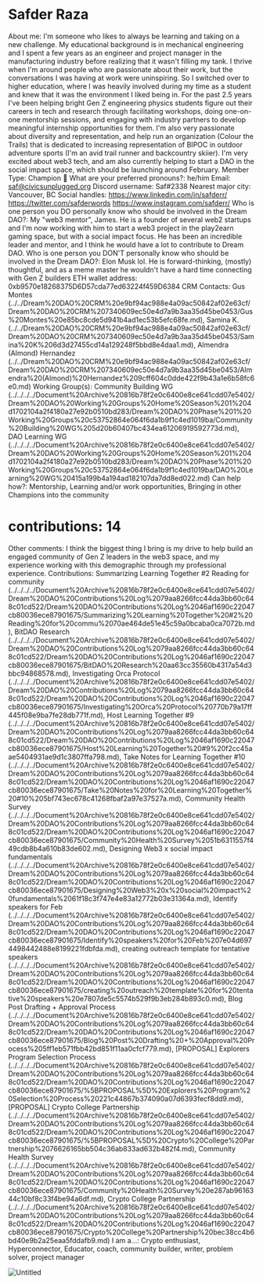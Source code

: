 # Safder Raza

About me: I'm someone who likes to always be learning and taking on a new challenge. My educational background is in mechanical engineering and I spent a few years as an engineer and project manager in the manufacturing industry before realizing that it wasn't filling my tank. I thrive when I'm around people who are passionate about their work, but the conversations I was having at work were uninspiring. So I switched over to higher education, where I was heavily involved during my time as a student and knew that it was the environment I liked being in. For the past 2.5 years I've been helping bright Gen Z engineering physics students figure out their careers in tech and research through facilitating workshops, doing one-on-one mentorship sessions, and engaging with industry partners to develop meaningful internship opportunities for them. I'm also very passionate about diversity and representation, and help run an organization (Colour the Trails) that is dedicated to increasing representation of BIPOC in outdoor adventure sports (I'm an avid trail runner and backcountry skiier). I'm very excited about web3 tech, and am also currently helping to start a DAO in the social impact space, which should be launching around February.
Member Type: Champion 🙌
What are your preferred pronouns?: he/him
Email: saf@civicsunplugged.org
Discord username: Saf#2338
Nearest major city: Vancouver, BC
Social handles: https://www.linkedin.com/in/safderr/  https://twitter.com/safderwords https://www.instagram.com/safderr/
Who is one person you DO personally know who should be involved in the Dream DAO?: My "web3 mentor", James. He is a founder of several web2 startups and I'm now working with him to start a web3 project in the play2earn gaming space, but with a social impact focus. He has been an incredible leader and mentor, and I think he would have a lot to contribute to Dream DAO.
Who is one person you DON'T personally know who should be involved in the Dream DAO?: Elon Musk lol. He is forward-thinking, (mostly) thoughtful, and as a meme master he wouldn't have a hard time connecting with Gen Z builders
ETH wallet address: 0xb9570e18268375D6D57cda77ed63224f459D6384
CRM Contacts: Gus Montes (../../Dream%20DAO%20CRM%20e9bf94ac988e4a09ac50842af02e63cf/Dream%20DAO%20CRM%207340609ec50e4d7a9b3aa35d45be0453/Gus%20Montes%20e85bc8cde5d941b4ad1ec53b5efc68fe.md), Samina K. (../../Dream%20DAO%20CRM%20e9bf94ac988e4a09ac50842af02e63cf/Dream%20DAO%20CRM%207340609ec50e4d7a9b3aa35d45be0453/Samina%20K%206d3d27455cd14a129248f5bbd8e4daa1.md), Almendra (Almond) Hernandez  (../../Dream%20DAO%20CRM%20e9bf94ac988e4a09ac50842af02e63cf/Dream%20DAO%20CRM%207340609ec50e4d7a9b3aa35d45be0453/Almendra%20(Almond)%20Hernandez%209cff604c0dde422f9b43a1e6b58fc6e0.md)
Working Group(s): Community Building WG (../../../../Document%20Archive%20816b78f2e0c6400e8ce641cdd07e5402/Dream%20DAO%20Working%20Groups%20Home%20Season%201%204d1702104a2f4180a27e92b0510bd283/Dream%20DAO%20Phase%201%20Working%20Groups%20c53752864e064f6da1b9f1c4ed1019ba/Community%20Building%20WG%205d20b60407bc434ea61206919592773d.md), DAO Learning WG (../../../../Document%20Archive%20816b78f2e0c6400e8ce641cdd07e5402/Dream%20DAO%20Working%20Groups%20Home%20Season%201%204d1702104a2f4180a27e92b0510bd283/Dream%20DAO%20Phase%201%20Working%20Groups%20c53752864e064f6da1b9f1c4ed1019ba/DAO%20Learning%20WG%20415a199b4a194ad182107da7dd8ed022.md)
Can help how?: Mentorship, Learning and/or work opportunities, Bringing in other Champions into the community
# contributions: 14
Other comments: I think the biggest thing I bring is my drive to help build an engaged community of Gen Z leaders in the web3 space, and my experience working with this demographic through my professional experience.
Contributions: Summarizing Learning Together #2 Reading for community (../../../../Document%20Archive%20816b78f2e0c6400e8ce641cdd07e5402/Dream%20DAO%20Contributions%20Log%2079aa8266fcc44da3bb60c648c01cd522/Dream%20DAO%20Contributions%20Log%2046af1690c22047cb80036ece87901675/Summarizing%20Learning%20Together%20#2%20Reading%20for%20commu%2070ae464de51e45c59a0bcaba0ca7072b.md), BitDAO Research (../../../../Document%20Archive%20816b78f2e0c6400e8ce641cdd07e5402/Dream%20DAO%20Contributions%20Log%2079aa8266fcc44da3bb60c648c01cd522/Dream%20DAO%20Contributions%20Log%2046af1690c22047cb80036ece87901675/BitDAO%20Research%20aa63cc35560b4317a54d3bbc94868578.md), Investigating Orca Protocol (../../../../Document%20Archive%20816b78f2e0c6400e8ce641cdd07e5402/Dream%20DAO%20Contributions%20Log%2079aa8266fcc44da3bb60c648c01cd522/Dream%20DAO%20Contributions%20Log%2046af1690c22047cb80036ece87901675/Investigating%20Orca%20Protocol%20770b79a17ff445f08e9ba7fe28db771f.md), Host Learning Together #9 (../../../../Document%20Archive%20816b78f2e0c6400e8ce641cdd07e5402/Dream%20DAO%20Contributions%20Log%2079aa8266fcc44da3bb60c648c01cd522/Dream%20DAO%20Contributions%20Log%2046af1690c22047cb80036ece87901675/Host%20Learning%20Together%20#9%20f2cc45aae5404931ae9d1c3807ffa798.md), Take Notes for Learning Together #10 (../../../../Document%20Archive%20816b78f2e0c6400e8ce641cdd07e5402/Dream%20DAO%20Contributions%20Log%2079aa8266fcc44da3bb60c648c01cd522/Dream%20DAO%20Contributions%20Log%2046af1690c22047cb80036ece87901675/Take%20Notes%20for%20Learning%20Together%20#10%205bf743ec678c41268fbaf2a97e37527a.md), Community Health Survey (../../../../Document%20Archive%20816b78f2e0c6400e8ce641cdd07e5402/Dream%20DAO%20Contributions%20Log%2079aa8266fcc44da3bb60c648c01cd522/Dream%20DAO%20Contributions%20Log%2046af1690c22047cb80036ece87901675/Community%20Health%20Survey%2051b6311557f449cdb8b4a610b83de602.md), Designing Web3 x social impact fundamentals (../../../../Document%20Archive%20816b78f2e0c6400e8ce641cdd07e5402/Dream%20DAO%20Contributions%20Log%2079aa8266fcc44da3bb60c648c01cd522/Dream%20DAO%20Contributions%20Log%2046af1690c22047cb80036ece87901675/Designing%20Web3%20x%20social%20impact%20fundamentals%2061f18c3f747e4e83a12772b03e31364a.md), Identify speakers for Feb (../../../../Document%20Archive%20816b78f2e0c6400e8ce641cdd07e5402/Dream%20DAO%20Contributions%20Log%2079aa8266fcc44da3bb60c648c01cd522/Dream%20DAO%20Contributions%20Log%2046af1690c22047cb80036ece87901675/Identify%20speakers%20for%20Feb%207e04d6974498442488e8199221fdbfda.md), creating outreach template for tentative speakers (../../../../Document%20Archive%20816b78f2e0c6400e8ce641cdd07e5402/Dream%20DAO%20Contributions%20Log%2079aa8266fcc44da3bb60c648c01cd522/Dream%20DAO%20Contributions%20Log%2046af1690c22047cb80036ece87901675/creating%20outreach%20template%20for%20tentative%20speakers%20e7807de5c5574b529f9b3eb284b893c0.md), Blog Post Drafting + Approval Process (../../../../Document%20Archive%20816b78f2e0c6400e8ce641cdd07e5402/Dream%20DAO%20Contributions%20Log%2079aa8266fcc44da3bb60c648c01cd522/Dream%20DAO%20Contributions%20Log%2046af1690c22047cb80036ece87901675/Blog%20Post%20Drafting%20+%20Approval%20Process%205ff1eb571fbb42bd851f11aa0cfcf779.md), [PROPOSAL] Explorers Program Selection Process  (../../../../Document%20Archive%20816b78f2e0c6400e8ce641cdd07e5402/Dream%20DAO%20Contributions%20Log%2079aa8266fcc44da3bb60c648c01cd522/Dream%20DAO%20Contributions%20Log%2046af1690c22047cb80036ece87901675/%5BPROPOSAL%5D%20Explorers%20Program%20Selection%20Process%20221c44867b374090a07d6393fecf8dd9.md), [PROPOSAL] Crypto College Partnership (../../../../Document%20Archive%20816b78f2e0c6400e8ce641cdd07e5402/Dream%20DAO%20Contributions%20Log%2079aa8266fcc44da3bb60c648c01cd522/Dream%20DAO%20Contributions%20Log%2046af1690c22047cb80036ece87901675/%5BPROPOSAL%5D%20Crypto%20College%20Partnership%2076626165bb504c36ab833ad632b482f4.md), Community Health Survey (../../../../Document%20Archive%20816b78f2e0c6400e8ce641cdd07e5402/Dream%20DAO%20Contributions%20Log%2079aa8266fcc44da3bb60c648c01cd522/Dream%20DAO%20Contributions%20Log%2046af1690c22047cb80036ece87901675/Community%20Health%20Survey%20e287ab9616344c10bf8c33f4be94a6df.md), Crypto College Partnership (../../../../Document%20Archive%20816b78f2e0c6400e8ce641cdd07e5402/Dream%20DAO%20Contributions%20Log%2079aa8266fcc44da3bb60c648c01cd522/Dream%20DAO%20Contributions%20Log%2046af1690c22047cb80036ece87901675/Crypto%20College%20Partnership%20bec38cc4b6bd40e9b2a25eaa5fddafb9.md)
I am a...: Crypto enthusiast, Hyperconnector, Educator, coach, community builder, writer, problem solver, project manager

![Untitled](../../Dream%20DAO%20Voting%20Member%20List%201790792012994a419257db8f8a7807ff/%5BS2%5D%20Dream%20DAO%20Founding%20Voting%20Member%20List%202c05a57dde504a87a8ced236cce0b149/Safder%20Raza%20f932d678f3924e09b2d993adb5e35883/Untitled.png)